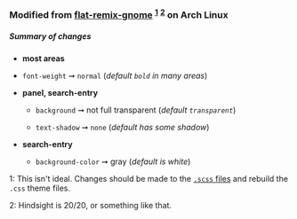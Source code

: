 ### Modified from [flat-remix-gnome](https://github.com/daniruiz/flat-remix-gnome/tree/master/src/sass) <sup>[1](#footnote)</sup> <sup>[2](#footnote)</sup> on Arch Linux

##### Summary of changes

 - **most areas**

  - `font-weight` ➞ `normal` (*default `bold` in many areas*)


 - **panel, search-entry**

   - `background` ➞ not full transparent (*default `transparent`*)

   - `text-shadow` ➞ `none` (*default has some shadow*)


 - **search-entry**

   - `background-color` ➞ gray (*default is white*)

<a name="footnote">1</a>: This isn't ideal. Changes should be made to the [`.scss`  files](https://github.com/daniruiz/flat-remix-gnome/tree/master/src/sass) and rebuild the `.css` theme files.

<a name="footnote">2</a>: Hindsight is 20/20, or something like that.
